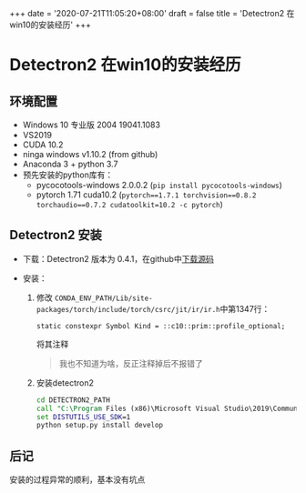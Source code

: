 +++
date = '2020-07-21T11:05:20+08:00'
draft = false
title = 'Detectron2 在win10的安装经历'
+++


<!--more-->


# Detectron2 在win10的安装经历

## 环境配置

- Windows 10 专业版 2004 19041.1083
- VS2019
- CUDA 10.2
- ninga windows v1.10.2 (from github)
- Anaconda 3 + python 3.7
- 预先安装的python库有：
  - pycocotools-windows  2.0.0.2 (`pip install pycocotools-windows`)
  - pytorch 1.71 cuda10.2 (`pytorch==1.7.1 torchvision==0.8.2 torchaudio==0.7.2 cudatoolkit=10.2 -c pytorch`)

## Detectron2 安装

- 下载：Detectron2 版本为 0.4.1，在github中[下载源码](https://github.com/facebookresearch/detectron2)
- 安装：

  1. 修改 `CONDA_ENV_PATH/Lib/site-packages/torch/include/torch/csrc/jit/ir/ir.h`中第1347行：

     `static constexpr Symbol Kind = ::c10::prim::profile_optional;`

     将其注释

     > 我也不知道为啥，反正注释掉后不报错了
     >
  2. 安装detectron2

     ```bat
     cd DETECTRON2_PATH
     call "C:\Program Files (x86)\Microsoft Visual Studio\2019\Community\VC\Auxiliary\Build\vcvars64.bat"
     set DISTUTILS_USE_SDK=1
     python setup.py install develop
     ```

## 后记

安装的过程异常的顺利，基本没有坑点
